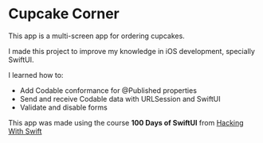 #  Cupcake Corner

This app is a multi-screen app for ordering cupcakes.

I made this project to improve my knowledge in iOS development, specially SwiftUI.

I learned how to:

- Add Codable conformance for @Published properties
- Send and receive Codable data with URLSession and SwiftUI
- Validate and disable forms

This app was made using the course **100 Days of SwiftUI** from [Hacking With Swift](https://www.hackingwithswift.com/100/swiftui/)
